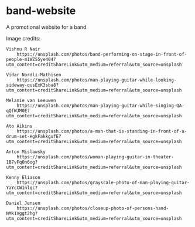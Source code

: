 # band-website
A promotional website for a band

Image credits:

    Vishnu R Nair
        https://unsplash.com/photos/band-performing-on-stage-in-front-of-people-m1WZS5ye404?utm_content=creditShareLink&utm_medium=referral&utm_source=unsplash

    Vidar Nordli-Mathisen
        https://unsplash.com/photos/man-playing-guitar-while-looking-sideway-qusExK3sba8?utm_content=creditShareLink&utm_medium=referral&utm_source=unsplash

    Melanie van Leeuwen
        https://unsplash.com/photos/man-playing-guitar-while-singing-QA-qQfWJM0E?utm_content=creditShareLink&utm_medium=referral&utm_source=unsplash

    Ato Aikins
        https://unsplash.com/photos/a-man-that-is-standing-in-front-of-a-drum-set-HgkFakkgufE?utm_content=creditShareLink&utm_medium=referral&utm_source=unsplash
    
    Anton Mislawsky
        https://unsplash.com/photos/woman-playing-guitar-in-theater-1B7vFqOn6og?utm_content=creditShareLink&utm_medium=referral&utm_source=unsplash
    
    Kenny Eliason
        https://unsplash.com/photos/grayscale-photo-of-man-playing-guitar-YaYcCW1nlqc?utm_content=creditShareLink&utm_medium=referral&utm_source=unsplash

    Daniel Jensen
        https://unsplash.com/photos/closeup-photo-of-persons-hand-NMk1Vggt2hg?utm_content=creditShareLink&utm_medium=referral&utm_source=unsplash